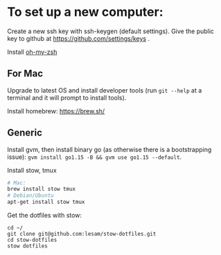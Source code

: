 # To set up a new computer:

Create a new ssh key with ssh-keygen (default settings). Give the public key to github at https://github.com/settings/keys .

Install [oh-my-zsh](https://github.com/ohmyzsh/ohmyzsh)

## For Mac

Upgrade to latest OS and install developer tools (run `git --help` at a terminal and it will prompt to install tools).

Install homebrew: https://brew.sh/

## Generic

Install gvm, then install binary go (as otherwise there is a bootstrapping issue): `gvm install go1.15 -B && gvm use go1.15 --default`.

Install stow, tmux

```bash
# Mac:
brew install stow tmux
# Debian/Ubuntu
apt-get install stow tmux
```
Get the dotfiles with stow:

```
cd ~/
git clone git@github.com:lesam/stow-dotfiles.git
cd stow-dotfiles
stow dotfiles
```
